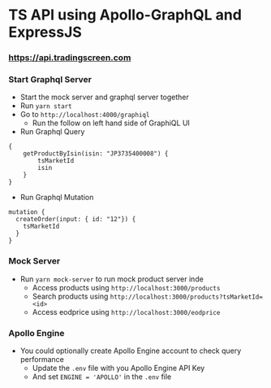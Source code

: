 # TS API using Apollo-GraphQL and ExpressJS
### https://api.tradingscreen.com
### Start Graphql Server

* Start the mock server and graphql server together
* Run `yarn start`
* Go to `http://localhost:4000/graphiql`
    * Run the follow on left hand side of GraphiQL UI
* Run Graphql Query
```
{
    getProductByIsin(isin: "JP3735400008") {
        tsMarketId
        isin
    }
}
```
* Run Graphql Mutation
```
mutation {
  createOrder(input: { id: "12"}) {
    tsMarketId
  }
}
```

### Mock Server

* Run `yarn mock-server` to run mock product server inde
    * Access products using `http://localhost:3000/products`
    * Search products using `http://localhost:3000/products?tsMarketId=<id>`
    * Access eodprice using `http://localhost:3000/eodprice`


### Apollo Engine

* You could optionally create Apollo Engine account to check query performance
    * Update the `.env` file with you Apollo Engine API Key
    * And set `ENGINE = 'APOLLO'` in the `.env` file